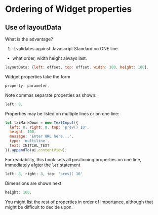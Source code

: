 # Ordering of Widget properties

## Use of layoutData

What is the advantage? 
1. it validates against Javascript Standard on ONE line.

- what order, width height always last.


```js
layoutData: {left: offset, top: offset, width: 100, height: 100},

```


Widget properties take the form

```js
property: parameter,
```

Note commas separate properties as shown:

```js
left: 8,
```

Properties may be listed on multiple lines or on one line:

```js
let txiMarkDown = new TextInput({
  left: 8, right: 8, top: 'prev() 10',
  height: 100,
  message: 'Enter URL here...',
  type: 'multiline',
  text: INITIAL_TEXT
}).appendTo(ui.contentView);
```

For readability, this book sets all positioning properties on one line, immediately afgter the `let` statement

```js
left: 8, right: 8, top: 'prev() 10'
```

Dimensions are shown next

```js
height: 100,
```

You might list the rest of properties in order of importance, although that might be difficult to decide upon.

